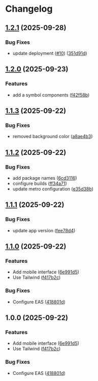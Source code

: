 # Changelog

## [1.2.1](https://github.com/sptlco/spatial/compare/spatial-interface-mobile-1.2.0...spatial-interface-mobile-1.2.1) (2025-09-28)


### Bug Fixes

* update deployment ([#10](https://github.com/sptlco/spatial/issues/10)) ([351d91d](https://github.com/sptlco/spatial/commit/351d91d65e75684981bbcdb541946ea339dfb982))

## [1.2.0](https://github.com/sptlco/spatial/compare/spatial-interface-mobile-1.1.3...spatial-interface-mobile-1.2.0) (2025-09-23)


### Features

* add a symbol components ([f42f58b](https://github.com/sptlco/spatial/commit/f42f58b265c331fdf2abd18349d1d79ac24326f7))

## [1.1.3](https://github.com/sptlco/spatial/compare/spatial-interface-mobile-1.1.2...spatial-interface-mobile-1.1.3) (2025-09-22)


### Bug Fixes

* removed background color ([a8ae4b3](https://github.com/sptlco/spatial/commit/a8ae4b3af8d12d95c353aca02d0e3b08c1f8e3ea))

## [1.1.2](https://github.com/sptlco/spatial/compare/spatial-interface-mobile-1.1.1...spatial-interface-mobile-1.1.2) (2025-09-22)


### Bug Fixes

* add package names ([6cd3116](https://github.com/sptlco/spatial/commit/6cd311665ebe554481e417d49f39aee9fc0a1cf8))
* configure builds ([ff34a71](https://github.com/sptlco/spatial/commit/ff34a71f26018dc2efa2cae75a0b0691e36da38d))
* update metro configuration ([e35d38b](https://github.com/sptlco/spatial/commit/e35d38b8e891cfc6b7050439315c9f5eb2e3bb50))

## [1.1.1](https://github.com/sptlco/spatial/compare/spatial-interface-mobile-1.1.0...spatial-interface-mobile-1.1.1) (2025-09-22)


### Bug Fixes

* update app version ([fee78d4](https://github.com/sptlco/spatial/commit/fee78d451e6db807a1c79655f9c6b1b8721a45ae))

## [1.1.0](https://github.com/sptlco/spatial/compare/spatial-interface-mobile-1.0.0...spatial-interface-mobile-1.1.0) (2025-09-22)


### Features

* Add mobile interface ([6e991d5](https://github.com/sptlco/spatial/commit/6e991d5bec6f6443e8e20bdde1dba6d66480b87d))
* Use Tailwind ([f417b2c](https://github.com/sptlco/spatial/commit/f417b2c520304de1226e3afafb9004de86730bee))


### Bug Fixes

* Configure EAS ([418801d](https://github.com/sptlco/spatial/commit/418801d2249cdf98028561762f38331ee7a184f9))

## 1.0.0 (2025-09-22)


### Features

* Add mobile interface ([6e991d5](https://github.com/sptlco/spatial/commit/6e991d5bec6f6443e8e20bdde1dba6d66480b87d))
* Use Tailwind ([f417b2c](https://github.com/sptlco/spatial/commit/f417b2c520304de1226e3afafb9004de86730bee))


### Bug Fixes

* Configure EAS ([418801d](https://github.com/sptlco/spatial/commit/418801d2249cdf98028561762f38331ee7a184f9))
